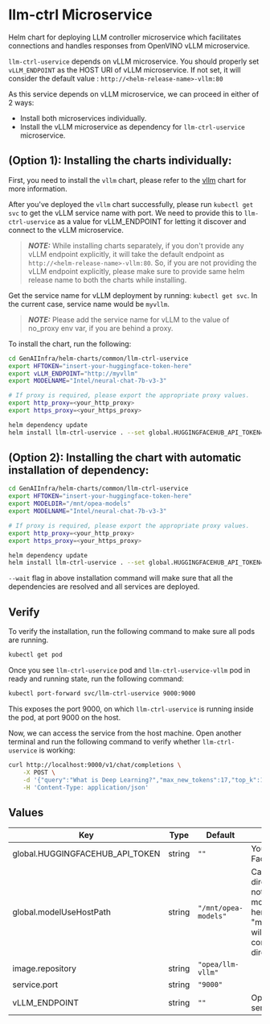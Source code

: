 # llm-ctrl Microservice

Helm chart for deploying LLM controller microservice which facilitates connections and handles responses from OpenVINO vLLM microservice.

`llm-ctrl-uservice` depends on vLLM microservice. You should properly set `vLLM_ENDPOINT` as the HOST URI of vLLM microservice. If not set, it will consider the default value : `http://<helm-release-name>-vllm:80`

As this service depends on vLLM microservice, we can proceed in either of 2 ways:

- Install both microservices individually.
- Install the vLLM microservice as dependency for `llm-ctrl-uservice` microservice.

## (Option 1): Installing the charts individually:

First, you need to install the `vllm` chart, please refer to the [vllm](../vllm) chart for more information.

After you've deployed the `vllm` chart successfully, please run `kubectl get svc` to get the vLLM service name with port. We need to provide this to `llm-ctrl-uservice` as a value for vLLM_ENDPOINT for letting it discover and connect to the vLLM microservice.

> **_NOTE:_** While installing charts separately, if you don't provide any vLLM endpoint explicitly, it will take the default endpoint as `http://<helm-release-name>-vllm:80`. So, if you are not providing the vLLM endpoint explicitly, please make sure to provide same helm release name to both the charts while installing.

Get the service name for vLLM deployment by running: `kubectl get svc`. In the current case, service name would be `myvllm`.

> **_NOTE:_** Please add the service name for vLLM to the value of no_proxy env var, if you are behind a proxy.

To install the chart, run the following:

```bash
cd GenAIInfra/helm-charts/common/llm-ctrl-uservice
export HFTOKEN="insert-your-huggingface-token-here"
export vLLM_ENDPOINT="http://myvllm"
export MODELNAME="Intel/neural-chat-7b-v3-3"

# If proxy is required, please export the appropriate proxy values.
export http_proxy=<your_http_proxy>
export https_proxy=<your_https_proxy>

helm dependency update
helm install llm-ctrl-uservice . --set global.HUGGINGFACEHUB_API_TOKEN=${HFTOKEN} --set vLLM_ENDPOINT=${vLLM_ENDPOINT} --set LLM_MODEL_ID=${MODELNAME} --set global.http_proxy=${http_proxy} --set global.https_proxy=${https_proxy} --wait
```

## (Option 2): Installing the chart with automatic installation of dependency:

```bash
cd GenAIInfra/helm-charts/common/llm-ctrl-uservice
export HFTOKEN="insert-your-huggingface-token-here"
export MODELDIR="/mnt/opea-models"
export MODELNAME="Intel/neural-chat-7b-v3-3"

# If proxy is required, please export the appropriate proxy values.
export http_proxy=<your_http_proxy>
export https_proxy=<your_https_proxy>

helm dependency update
helm install llm-ctrl-uservice . --set global.HUGGINGFACEHUB_API_TOKEN=${HFTOKEN} --set global.modelUseHostPath=${MODELDIR} --set LLM_MODEL_ID=${MODELNAME} --set vllm.LLM_MODEL_ID=${MODELNAME} --set vllm.enabled=true --set global.http_proxy=${http_proxy} --set global.https_proxy=${https_proxy} --wait
```

`--wait` flag in above installation command will make sure that all the dependencies are resolved and all services are deployed.

## Verify

To verify the installation, run the following command to make sure all pods are running.

```bash
kubectl get pod
```

Once you see `llm-ctrl-uservice` pod and `llm-ctrl-uservice-vllm` pod in ready and running state, run the following command:

```bash
kubectl port-forward svc/llm-ctrl-uservice 9000:9000
```

This exposes the port 9000, on which `llm-ctrl-uservice` is running inside the pod, at port 9000 on the host.

Now, we can access the service from the host machine. Open another terminal and run the following command to verify whether `llm-ctrl-uservice` is working:

```bash
curl http://localhost:9000/v1/chat/completions \
    -X POST \
    -d '{"query":"What is Deep Learning?","max_new_tokens":17,"top_k":10,"top_p":0.95,"typical_p":0.95,"temperature":0.01,"repetition_penalty":1.03,"streaming":true}' \
    -H 'Content-Type: application/json'
```

## Values

| Key                             | Type   | Default              | Description                                                                                                                                                   |
| ------------------------------- | ------ | -------------------- | ------------------------------------------------------------------------------------------------------------------------------------------------------------- |
| global.HUGGINGFACEHUB_API_TOKEN | string | `""`                 | Your own Hugging Face API token                                                                                                                               |
| global.modelUseHostPath         | string | `"/mnt/opea-models"` | Cached models directory, vLLM will not download if the model is cached here. The host path "modelUseHostPath" will be mounted to container as /data directory |
| image.repository                | string | `"opea/llm-vllm"`    |                                                                                                                                                               |
| service.port                    | string | `"9000"`             |                                                                                                                                                               |
| vLLM_ENDPOINT                   | string | `""`                 | OpenVINO vLLM service endpoint                                                                                                                                |

